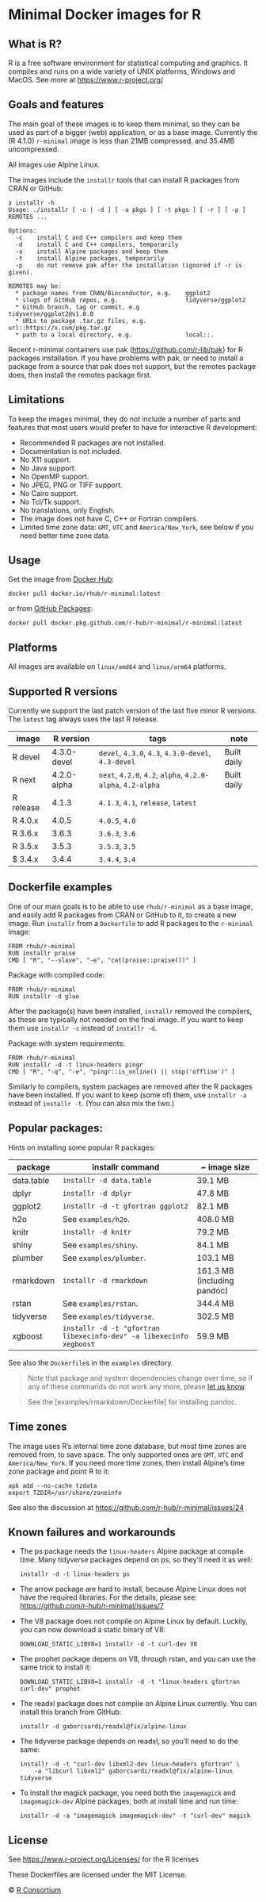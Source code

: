 
<!-- README.md is generated from README.Rmd. Please edit that file -->

# Minimal Docker images for R

## What is R?

R is a free software environment for statistical computing and graphics.
It compiles and runs on a wide variety of UNIX platforms, Windows and
MacOS. See more at <https://www.r-project.org/>

## Goals and features

The main goal of these images is to keep them minimal, so they can be
used as part of a bigger (web) application, or as a base image.
Currently the (R 4.1.0) `r-minimal` image is less than 21MB compressed,
and 35.4MB uncompressed.

All images use Alpine Linux.

The images include the `installr` tools that can install R packages from
CRAN or GitHub:

    ❯ installr -h
    Usage: ./installr [ -c | -d ] [ -a pkgs ] [ -t pkgs ] [ -r ] [ -p ] REMOTES ...

    Options:
      -c    install C and C++ compilers and keep them
      -d    install C and C++ compilers, temporarily
      -a    install Alpine packages and keep them
      -t    install Alpine packages, temporarily
      -p    do not remove pak after the installation (ignored if -r is given).

    REMOTES may be:
      * package names from CRAN/Bioconductor, e.g.    ggplot2
      * slugs of GitHub repos, e.g.                   tidyverse/ggplot2
      * GitHub branch, tag or commit, e.g             tidyverse/ggplot2@v1.0.0
      * URLs to package .tar.gz files, e.g.           url::https://x.com/pkg.tar.gz
      * path to a local directory, e.g.               local::.

Recent r-minimal containers use pak (<https://github.com/r-lib/pak>) for
R packages installation. If you have problems with pak, or need to
install a package from a source that pak does not support, but the
remotes package does, then install the remotes package first.

## Limitations

To keep the images minimal, they do not include a number of parts and
features that most users would prefer to have for interactive R
development:

-   Recommended R packages are not installed.
-   Documentation is not included.
-   No X11 support.
-   No Java support.
-   No OpenMP support.
-   No JPEG, PNG or TIFF support.
-   No Cairo support.
-   No Tcl/Tk support.
-   No translations, only English.
-   The image does not have C, C++ or Fortran compilers.
-   Limited time zone data: `GMT`, `UTC` and `America/New_York`, see
    below if you need better time zone data.

## Usage

Get the image from [Docker
Hub](https://hub.docker.com/repository/docker/rhub/r-minimal):

    docker pull docker.io/rhub/r-minimal:latest

or from [GitHub
Packages](https://github.com/r-hub/r-minimal/packages/92808?version=latest):

    docker pull docker.pkg.github.com/r-hub/r-minimal/r-minimal:latest

## Platforms

All images are available on `linux/amd64` and `linux/arm64` platforms.

## Supported R versions

Currently we support the last patch version of the last five minor R
versions. The `latest` tag always uses the last R release.

| image     | R version   | tags                                                        | note        |
|-----------|-------------|-------------------------------------------------------------|-------------|
| R devel   | 4.3.0-devel | `devel`, `4.3.0`, `4.3`, `4.3.0-devel`, `4.3-devel`         | Built daily |
| R next    | 4.2.0-alpha | `next`, `4.2.0`, `4.2`, `alpha`, `4.2.0-alpha`, `4.2-alpha` | Built daily |
| R release | 4.1.3       | `4.1.3`, `4.1`, `release`, `latest`                         |             |
| R 4.0.x   | 4.0.5       | `4.0.5`, `4.0`                                              |             |
| R 3.6.x   | 3.6.3       | `3.6.3`, `3.6`                                              |             |
| R 3.5.x   | 3.5.3       | `3.5.3`, `3.5`                                              |             |
| $ 3.4.x   | 3.4.4       | `3.4.4`, `3.4`                                              |             |

## Dockerfile examples

One of our main goals is to be able to use `rhub/r-minimal` as a base
image, and easily add R packages from CRAN or GitHub to it, to create a
new image. Run `installr` from a `Dockerfile` to add R packages to the
`r-minimal` image:

    FROM rhub/r-minimal
    RUN installr praise
    CMD [ "R", "--slave", "-e", "cat(praise::praise())" ]

Package with compiled code:

    FROM rhub/r-minimal
    RUN installr -d glue

After the package(s) have been installed, `installr` removed the
compilers, as these are typically not needed on the final image. If you
want to keep them use `installr -c` instead of `installr -d`.

Package with system requirements:

    FROM rhub/r-minimal
    RUN installr -d -t linux-headers pingr
    CMD [ "R", "-q", "-e", "pingr::is_online() || stop('offline')" ]

Similarly to compilers, system packages are removed after the R packages
have been installed. If you want to keep (some of) them, use
`installr -a` instead of `installr -t`. (You can also mix the two.)

## Popular packages:

Hints on installing some popular R packages:

| package    | installr command                                                    | \~ image size               |
|------------|---------------------------------------------------------------------|-----------------------------|
| data.table | `installr -d data.table`                                            | 39.1 MB                     |
| dplyr      | `installr -d dplyr`                                                 | 47.8 MB                     |
| ggplot2    | `installr -d -t gfortran ggplot2`                                   | 82.1 MB                     |
| h2o        | See `examples/h2o`.                                                 | 408.0 MB                    |
| knitr      | `installr -d knitr`                                                 | 79.2 MB                     |
| shiny      | See `examples/shiny`.                                               | 84.1 MB                     |
| plumber    | See `examples/plumber`.                                             | 103.1 MB                    |
| rmarkdown  | `installr -d rmarkdown`                                             | 161.3 MB (including pandoc) |
| rstan      | See `examples/rstan`.                                               | 344.4 MB                    |
| tidyverse  | See `examples/tidyverse`.                                           | 302.5 MB                    |
| xgboost    | `installr -d -t "gfortran libexecinfo-dev" -a libexecinfo xegboost` | 59.9 MB                     |

See also the `Dockerfile`s in the `examples` directory.

> Note that package and system dependencies change over time, so if any
> of these commands do not work any more, please [let us
> know](https://github.com/r-hub/r-minimal).

> See the \[examples/rmarkdown/Dockerfile\] for installing pandoc.

## Time zones

The image uses R’s internal time zone database, but most time zones are
removed from, to save space. The only supported ones are `GMT`, `UTC`
and `America/New_York`. If you need more time zones, then install
Alpine’s time zone package and point R to it:

    apk add --no-cache tzdata
    export TZDIR=/usr/share/zoneinfo

See also the discussion at
<https://github.com/r-hub/r-minimal/issues/24>

## Known failures and workarounds

-   The ps package needs the `linux-headers` Alpine package at compile
    time. Many tidyverse packages depend on ps, so they’ll need it as
    well:

        installr -d -t linux-headers ps

-   The arrow package are hard to install, because Alpine Linux does not
    have the required libraries. For the details, please see:
    <https://github.com/r-hub/r-minimal/issues/7>

-   The V8 package does not compile on Alpine Linux by default. Luckily,
    you can now download a static binary of V8:

        DOWNLOAD_STATIC_LIBV8=1 installr -d -t curl-dev V8

-   The prophet package depens on V8, through rstan, and you can use the
    same trick to install it:

        DOWNLOAD_STATIC_LIBV8=1 installr -d -t "linux-headers gfortran curl-dev" prophet

-   The readxl package does not compile on Alpine Linux currently. You
    can install this branch from GitHub:

        installr -d gaborcsardi/readxl@fix/alpine-linux

-   The tidyverse package depends on readxl, so you’ll need to do the
    same:

        installr -d -t "curl-dev libxml2-dev linux-headers gfortran" \
            -a "libcurl libxml2" gaborcsardi/readxl@fix/alpine-linux tidyverse

-   To install the magick package, you need both the `imagemagick` and
    `imagemagick-dev` Alpine packages, both at install time and run
    time:

        installr -d -a "imagemagick imagemagick-dev" -t "curl-dev" magick

## License

See <https://www.r-project.org/Licenses/> for the R licenses

These Dockerfiles are licensed under the MIT License.

© [R Consortium](https://github.com/rconsortium)
